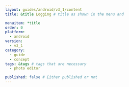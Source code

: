 ```yaml
---
layout: guides/android/v3_1/content
title: &title Logging # title as shown in the menu and 

menuitem: *title
order: 0
platform:
  - android
version:
  - v3_1
category: 
  - guide
  - concept
tags: &tags # tags that are necessary
  - photo editor 

published: false # Either published or not 
---
```

